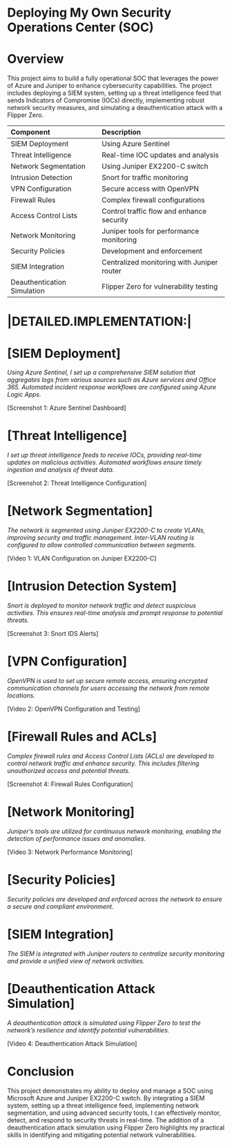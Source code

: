 # Deploying My Own Security Operations Center (SOC)
# Overview
This project aims to build a fully operational SOC that leverages the power of Azure and Juniper to enhance cybersecurity capabilities. The project includes deploying a SIEM system, setting up a threat intelligence feed that sends Indicators of Compromise (IOCs) directly, implementing robust network security measures, and simulating a deauthentication attack with a Flipper Zero.

| Component                   |    Description                            |
|:----------------------------|:------------------------------------------|
| SIEM Deployment             | Using Azure Sentinel                      |
| Threat Intelligence         | Real-time IOC updates and analysis        |
| Network Segmentation        | Using Juniper EX2200-C switch             |
| Intrusion Detection         | Snort for traffic monitoring              |
| VPN Configuration           | Secure access with OpenVPN                |
| Firewall Rules              | Complex firewall configurations           |
| Access Control Lists        | Control traffic flow and enhance security |
| Network Monitoring          | Juniper tools for performance monitoring  |
| Security Policies           | Development and enforcement               |
| SIEM Integration            | Centralized monitoring with Juniper router|
| Deauthentication Simulation | Flipper Zero for vulnerability testing    |

# |DETAILED.IMPLEMENTATION:| 

# [SIEM Deployment]
*Using Azure Sentinel, I set up a comprehensive SIEM solution that aggregates logs from various sources such as Azure services and Office 365. Automated incident response workflows are configured using Azure Logic Apps.*

[Screenshot 1: Azure Sentinel Dashboard]

# [Threat Intelligence]
*I set up threat intelligence feeds to receive IOCs, providing real-time updates on malicious activities. Automated workflows ensure timely ingestion and analysis of threat data.*

[Screenshot 2: Threat Intelligence Configuration]

# [Network Segmentation]
*The network is segmented using Juniper EX2200-C to create VLANs, improving security and traffic management. Inter-VLAN routing is configured to allow controlled communication between segments.*

[Video 1: VLAN Configuration on Juniper EX2200-C]

# [Intrusion Detection System] 
*Snort is deployed to monitor network traffic and detect suspicious activities. This ensures real-time analysis and prompt response to potential threats.*

[Screenshot 3: Snort IDS Alerts]

# [VPN Configuration]
*OpenVPN is used to set up secure remote access, ensuring encrypted communication channels for users accessing the network from remote locations.*

[Video 2: OpenVPN Configuration and Testing]

# [Firewall Rules and ACLs]
*Complex firewall rules and Access Control Lists (ACLs) are developed to control network traffic and enhance security. This includes filtering unauthorized access and potential threats.*

[Screenshot 4: Firewall Rules Configuration]

# [Network Monitoring]
*Juniper’s tools are utilized for continuous network monitoring, enabling the detection of performance issues and anomalies.*

[Video 3: Network Performance Monitoring]

# [Security Policies]
*Security policies are developed and enforced across the network to ensure a secure and compliant environment.*

# [SIEM Integration]
*The SIEM is integrated with Juniper routers to centralize security monitoring and provide a unified view of network activities.*

# [Deauthentication Attack Simulation]
*A deauthentication attack is simulated using Flipper Zero to test the network’s resilience and identify potential vulnerabilities.*

[Video 4: Deauthentication Attack Simulation]

# Conclusion

This project demonstrates my ability to deploy and manage a SOC using Microsoft Azure and Juniper EX2200-C switch. By integrating a SIEM system, setting up a threat intelligence feed, implementing network segmentation, and using advanced security tools, I can effectively monitor, detect, and respond to security threats in real-time. The addition of a deauthentication attack simulation using Flipper Zero highlights my practical skills in identifying and mitigating potential network vulnerabilities.
